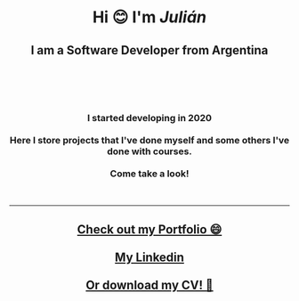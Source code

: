 <div align="center">
  <h1>
    Hi 😊 I'm <i>Julián</i>
  </h1>
  <h2>
    I am a Software Developer from Argentina
    <br />
    <br />
  </h2>
  <br />
  <br />
  <h3>
    I started developing in 2020
    <br />
    <br />
    Here I store projects that I've done myself and some others I've done with courses.
    <br />
    <br />
    Come take a look!
  </h3>
  <br />
  <hr />
  <h2>
  <a href="https://jcabrera.vercel.app" target="_blank">Check out my Portfolio 😄</a>
  <br />
  <br />
  <a href="https://www.linkedin.com/in/cabrerajulian" target="_blank">My Linkedin</a>
  <br />
  <br />
  <a href="https://github.com/julian-cabrera/julian-cabrera/files/12620069/230915-resume-jcabrera.pdf">Or download my CV! 📑</a>
  </h2>
</div>
